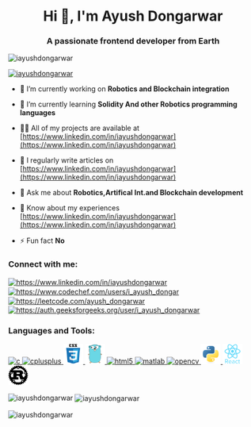 <h1 align="center">Hi 👋, I'm Ayush Dongarwar</h1>
<h3 align="center">A passionate frontend developer from Earth</h3>

<p align="left"> <img src="https://komarev.com/ghpvc/?username=iayushdongarwar&label=Profile%20views&color=0e75b6&style=flat" alt="iayushdongarwar" /> </p>

<p align="left"> <a href="https://github.com/ryo-ma/github-profile-trophy"><img src="https://github-profile-trophy.vercel.app/?username=iayushdongarwar" alt="iayushdongarwar" /></a> </p>

- 🔭 I’m currently working on **Robotics and Blockchain integration**

- 🌱 I’m currently learning **Solidity And other Robotics programming languages**

- 👨‍💻 All of my projects are available at [https://www.linkedin.com/in/iayushdongarwar](https://www.linkedin.com/in/iayushdongarwar)

- 📝 I regularly write articles on [https://www.linkedin.com/in/iayushdongarwar](https://www.linkedin.com/in/iayushdongarwar)

- 💬 Ask me about **Robotics,Artifical Int.and Blockchain development**

- 📄 Know about my experiences [https://www.linkedin.com/in/iayushdongarwar](https://www.linkedin.com/in/iayushdongarwar)

- ⚡ Fun fact **No**

<h3 align="left">Connect with me:</h3>
<p align="left">
<a href="https://linkedin.com/in/https://www.linkedin.com/in/iayushdongarwar" target="blank"><img align="center" src="https://raw.githubusercontent.com/rahuldkjain/github-profile-readme-generator/master/src/images/icons/Social/linked-in-alt.svg" alt="https://www.linkedin.com/in/iayushdongarwar" height="30" width="40" /></a>
<a href="https://www.codechef.com/users/https://www.codechef.com/users/i_ayush_dongar" target="blank"><img align="center" src="https://cdn.jsdelivr.net/npm/simple-icons@3.1.0/icons/codechef.svg" alt="https://www.codechef.com/users/i_ayush_dongar" height="30" width="40" /></a>
<a href="https://www.leetcode.com/https://leetcode.com/ayush_dongarwar" target="blank"><img align="center" src="https://raw.githubusercontent.com/rahuldkjain/github-profile-readme-generator/master/src/images/icons/Social/leet-code.svg" alt="https://leetcode.com/ayush_dongarwar" height="30" width="40" /></a>
<a href="https://auth.geeksforgeeks.org/user/https://auth.geeksforgeeks.org/user/i_ayush_dongarwar" target="blank"><img align="center" src="https://raw.githubusercontent.com/rahuldkjain/github-profile-readme-generator/master/src/images/icons/Social/geeks-for-geeks.svg" alt="https://auth.geeksforgeeks.org/user/i_ayush_dongarwar" height="30" width="40" /></a>
</p>

<h3 align="left">Languages and Tools:</h3>
<p align="left"> <a href="https://www.cprogramming.com/" target="_blank" rel="noreferrer"> <img src="[https://raw.githubusercontent.com/devicons/devicon/master/icons/c/c-original.svg](https://www.bing.com/images/search?view=detailV2&ccid=tmWtQr0C&id=3C5D93000A79879740C7816EF3F1F07D59AE2B2A&thid=OIP.tmWtQr0CuaNw13CHQ4P6OAHaHa&mediaurl=https%3a%2f%2fwww.britefish.net%2fwp-content%2fuploads%2f2019%2f07%2flogo-c-1.png&exph=2000&expw=2000&q=c+language&simid=608039448359473820&FORM=IRPRST&ck=880AABDBFCFB934015CF967E5F7F779B&selectedIndex=21&ajaxhist=0&ajaxserp=0)" alt="c" width="40" height="40"/> </a> <a href="https://www.w3schools.com/cpp/" target="_blank" rel="noreferrer"> <img src="[https://raw.githubusercontent.com/devicons/devicon/master/icons/cplusplus/cplusplus-original.svg](https://www.bing.com/images/search?view=detailV2&ccid=RjxpStoI&id=1BF2DC0D84E294E4DFD24D69183BF2DACF949599&thid=OIP.RjxpStoIBm4d5R0iw8oSQwAAAA&mediaurl=https%3a%2f%2fimages.vexels.com%2fmedia%2fusers%2f3%2f166253%2fisolated%2flists%2f14bc03b7b1c2c4e2656fd4c0a981cbbc-cpp-programming-language-icon.png&exph=256&expw=256&q=cpp+language&simid=608015937733338019&FORM=IRPRST&ck=60B4B59CA4411628DFB7E1999F7BA08A&selectedIndex=1&ajaxhist=0&ajaxserp=0)" alt="cplusplus" width="40" height="40"/> </a> <a href="https://www.w3schools.com/css/" target="_blank" rel="noreferrer"> <img src="https://raw.githubusercontent.com/devicons/devicon/master/icons/css3/css3-original-wordmark.svg" alt="css3" width="40" height="40"/> </a> <a href="https://golang.org" target="_blank" rel="noreferrer"> <img src="https://raw.githubusercontent.com/devicons/devicon/master/icons/go/go-original.svg" alt="go" width="40" height="40"/> </a> <a href="https://www.w3.org/html/" target="_blank" rel="noreferrer"> <img src="[https://raw.githubusercontent.com/devicons/devicon/master/icons/html5/html5-original-wordmark.svg](https://www.bing.com/images/search?view=detailV2&ccid=Ifpd%2fHtD&id=4F73DC198DDB6A1E996E56022C0CA3D943209424&thid=OIP.Ifpd_HtDiK9u6h68SZgNuAHaEL&mediaurl=https%3a%2f%2fwww.vertica.com%2fwp-content%2fuploads%2f2019%2f07%2fGolang.png&exph=890&expw=1576&q=go+language&simid=608053522966851374&FORM=IRPRST&ck=59D7D7D6B3D26D97B15B3CE22AD6FA0C&selectedIndex=0&ajaxhist=0&ajaxserp=0)" alt="html5" width="40" height="40"/> </a> <a href="https://www.mathworks.com/" target="_blank" rel="noreferrer"> <img src="https://upload.wikimedia.org/wikipedia/commons/2/21/Matlab_Logo.png" alt="matlab" width="40" height="40"/> </a> <a href="https://opencv.org/" target="_blank" rel="noreferrer"> <img src="https://www.vectorlogo.zone/logos/opencv/opencv-icon.svg" alt="opencv" width="40" height="40"/> </a> <a href="https://www.python.org" target="_blank" rel="noreferrer"> <img src="https://raw.githubusercontent.com/devicons/devicon/master/icons/python/python-original.svg" alt="python" width="40" height="40"/> </a> <a href="https://reactjs.org/" target="_blank" rel="noreferrer"> <img src="https://raw.githubusercontent.com/devicons/devicon/master/icons/react/react-original-wordmark.svg" alt="react" width="40" height="40"/> </a> <a href="https://www.rust-lang.org" target="_blank" rel="noreferrer"> <img src="https://raw.githubusercontent.com/devicons/devicon/master/icons/rust/rust-plain.svg" alt="rust" width="40" height="40"/> </a> </p>

<p><img align="left" src="https://github-readme-stats.vercel.app/api/top-langs?username=iayushdongarwar&show_icons=true&locale=en&layout=compact" alt="iayushdongarwar" /></p>

<p>&nbsp;<img align="center" src="https://github-readme-stats.vercel.app/api?username=iayushdongarwar&show_icons=true&locale=en" alt="iayushdongarwar" /></p>

<p><img align="center" src="https://github-readme-streak-stats.herokuapp.com/?user=iayushdongarwar&" alt="iayushdongarwar" /></p>
